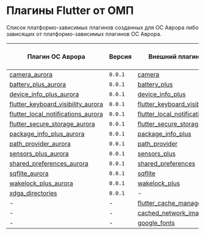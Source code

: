 # Плагины Flutter от ОМП

Список платформо-зависимых плагинов созданных для ОС Аврора либо зависящих от платформо-зависимых плагинов ОС Аврора.

| Плагин ОС Аврора                                                                                                                                                               | Версия   | Внешний плагин                                                                      | Версия      | Версия ОС Аврора |
|--------------------------------------------------------------------------------------------------------------------------------------------------------------------------------|----------|-------------------------------------------------------------------------------------|-------------|------------------|
| [camera_aurora](https://gitlab.com/omprussia/flutter/flutter-plugins/-/tree/main/packages/camera/camera_aurora)                                                                | `0.0.1`  | [camera](https://pub.dev/packages/camera)                                           | `0.10.5+5`  | `4.0.2.269`      |
| [battery_plus_aurora](https://gitlab.com/omprussia/flutter/flutter-plugins/-/tree/main/packages/battery_plus/battery_plus_aurora)                                              | `0.0.1`  | [battery_plus](https://pub.dev/packages/battery_plus)                               | `4.0.2`     | `4.0.2.269`      |
| [device_info_plus_aurora](https://gitlab.com/omprussia/flutter/flutter-plugins/-/tree/main/packages/device_info_plus/device_info_plus_aurora)                                  | `0.0.1`  | [device_info_plus](https://pub.dev/packages/device_info_plus)                       | `9.0.3`     | `4.0.2.269`      |
| [flutter_keyboard_visibility_aurora](https://gitlab.com/omprussia/flutter/flutter-plugins/-/tree/main/packages/flutter_keyboard_visibility/flutter_keyboard_visibility_aurora) | `0.0.1`  | [flutter_keyboard_visibility](https://pub.dev/packages/flutter_keyboard_visibility) | `5.4.1`     | `4.0.2.269`      | 
| [flutter_local_notifications_aurora](https://gitlab.com/omprussia/flutter/flutter-plugins/-/tree/main/packages/flutter_local_notifications/flutter_local_notifications_aurora) | `0.0.1`  | [flutter_local_notifications](https://pub.dev/packages/flutter_local_notifications) | `15.1.1`    | `4.0.2.269`      |
| [flutter_secure_storage_aurora](https://gitlab.com/omprussia/flutter/flutter-plugins/-/tree/main/packages/flutter_secure_storage/flutter_secure_storage_aurora)                | `0.0.1`  | [flutter_secure_storage](https://pub.dev/packages/flutter_secure_storage)           | `9.0.0`     | `4.0.2.269`      |
| [package_info_plus_aurora](https://gitlab.com/omprussia/flutter/flutter-plugins/-/tree/main/packages/package_info_plus/package_info_plus_aurora)                               | `0.0.1`  | [package_info_plus](https://pub.dev/packages/package_info_plus)                     | `4.1.0`     | `4.0.2.269`      |
| [path_provider_aurora](https://gitlab.com/omprussia/flutter/flutter-plugins/-/tree/main/packages/path_provider/path_provider_aurora)                                           | `0.0.1`  | [path_provider](https://pub.dev/packages/path_provider)                             | `2.1.1`     | `4.0.2.269`      |
| [sensors_plus_aurora](https://gitlab.com/omprussia/flutter/flutter-plugins/-/tree/main/packages/sensors_plus/sensors_plus_aurora)                                              | `0.0.1`  | [sensors_plus](https://pub.dev/packages/sensors_plus)                               | `3.1.0`     | `4.0.2.269`      |
| [shared_preferences_aurora](https://gitlab.com/omprussia/flutter/flutter-plugins/-/tree/main/packages/shared_preferences/shared_preferences_aurora)                            | `0.0.1`  | [shared_preferences](https://pub.dev/packages/shared_preferences)                   | `2.1.2`     | `4.0.2.269`      |
| [sqflite_aurora](https://gitlab.com/omprussia/flutter/flutter-plugins/-/tree/main/packages/sqflite/sqflite_aurora)                                                             | `0.0.1`  | [sqflite](https://pub.dev/packages/sqflite)                                         | `2.3.0`     | `4.0.2.269`      |
| [wakelock_plus_aurora](https://gitlab.com/omprussia/flutter/flutter-plugins/-/tree/main/packages/wakelock_plus/wakelock_plus_aurora)                                           | `0.0.1`  | [wakelock_plus](https://pub.dev/packages/wakelock_plus)                             | `1.1.1`     | `4.0.2.269`      |
| [xdga_directories](https://gitlab.com/omprussia/flutter/flutter-plugins/-/tree/main/packages/xdga_directories)                                                                 | `0.0.1`  | -                                                                                   | -           | `4.0.2.269`      |
| -                                                                                                                                                                              | -        | [flutter_cache_manager](https://pub.dev/packages/flutter_cache_manager)             | `3.3.1`     | `4.0.2.269`      |
| -                                                                                                                                                                              | -        | [cached_network_image](https://pub.dev/packages/cached_network_image)               | `3.3.0`     | `4.0.2.269`      |
| -                                                                                                                                                                              | -        | [google_fonts](https://pub.dev/packages/google_fonts)                               | `6.1.0`     | `4.0.2.269`      |
